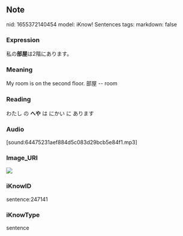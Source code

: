 ## Note
nid: 1655372140454
model: iKnow! Sentences
tags: 
markdown: false

### Expression
私の<b>部屋</b>は2階にあります。

### Meaning
My room is on the second floor.
部屋 -- room

### Reading
わたし の <b>へや</b> は にかい に あります

### Audio
[sound:64475231aef884d5c083d29bcb5e84f1.mp3]

### Image_URI
<img src="30dd027995dfffa3915d9f02f1d3fe83.jpg">

### iKnowID
sentence:247141

### iKnowType
sentence
